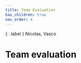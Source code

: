 ```yaml
---
title: Team Evaluation
has_children: true
nav_order: 4
---
```


{: .label }
Nicolas, Vasco

# Team evaluation
